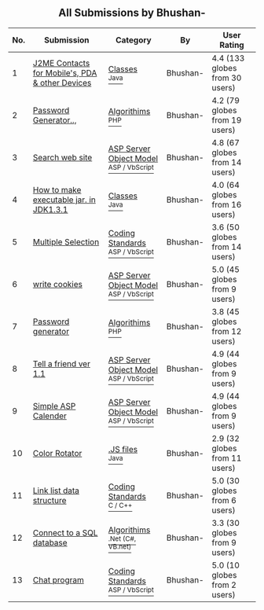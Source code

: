 ﻿<div align="center">

## All Submissions by Bhushan\-

</div>

No.  | Submission | Category | By   | User Rating
---- | ---------- | -------- | ---- | -----------
1 | [J2ME Contacts for Mobile's, PDA & other Devices<br />](https://github.com/Planet-Source-Code/bhushan-j2me-contacts-for-mobile-s-pda-other-devices__2-3083) | [Classes<br /><sup>Java</sup>](../ByCategory/classes__2-83.md) | Bhushan\- | 4.4 (133 globes from 30 users)
2 | [Password Generator\.\.,<br />](https://github.com/Planet-Source-Code/bhushan-password-generator__8-733) | [Algorithims<br /><sup>PHP</sup>](../ByCategory/algorithims__8-29.md) | Bhushan\- | 4.2 (79 globes from 19 users)
3 | [Search web site<br />](https://github.com/Planet-Source-Code/bhushan-search-web-site__4-7461) | [ASP Server Object Model<br /><sup>ASP / VbScript</sup>](../ByCategory/asp-server-object-model__4-32.md) | Bhushan\- | 4.8 (67 globes from 14 users)
4 | [How to make executable jar\. in JDK1\.3\.1<br />](https://github.com/Planet-Source-Code/bhushan-how-to-make-executable-jar-in-jdk1-3-1__2-3039) | [Classes<br /><sup>Java</sup>](../ByCategory/classes__2-83.md) | Bhushan\- | 4.0 (64 globes from 16 users)
5 | [Multiple Selection<br />](https://github.com/Planet-Source-Code/bhushan-multiple-selection__4-7801) | [Coding Standards<br /><sup>ASP / VbScript</sup>](../ByCategory/coding-standards__4-33.md) | Bhushan\- | 3.6 (50 globes from 14 users)
6 | [write cookies<br />](https://github.com/Planet-Source-Code/bhushan-write-cookies__4-7463) | [ASP Server Object Model<br /><sup>ASP / VbScript</sup>](../ByCategory/asp-server-object-model__4-32.md) | Bhushan\- | 5.0 (45 globes from 9 users)
7 | [Password generator<br />](https://github.com/Planet-Source-Code/bhushan-password-generator__8-732) | [Algorithims<br /><sup>PHP</sup>](../ByCategory/algorithims__8-29.md) | Bhushan\- | 3.8 (45 globes from 12 users)
8 | [Tell a friend ver 1\.1<br />](https://github.com/Planet-Source-Code/bhushan-tell-a-friend-ver-1-1__4-7460) | [ASP Server Object Model<br /><sup>ASP / VbScript</sup>](../ByCategory/asp-server-object-model__4-32.md) | Bhushan\- | 4.9 (44 globes from 9 users)
9 | [Simple ASP Calender<br />](https://github.com/Planet-Source-Code/bhushan-simple-asp-calender__4-7462) | [ASP Server Object Model<br /><sup>ASP / VbScript</sup>](../ByCategory/asp-server-object-model__4-32.md) | Bhushan\- | 4.9 (44 globes from 9 users)
10 | [Color Rotator<br />](https://github.com/Planet-Source-Code/bhushan-color-rotator__2-3142) | [\.JS files<br /><sup>Java</sup>](../ByCategory/js-files__2-77.md) | Bhushan\- | 2.9 (32 globes from 11 users)
11 | [Link list data structure<br />](https://github.com/Planet-Source-Code/bhushan-link-list-data-structure__3-4665) | [Coding Standards<br /><sup>C / C++</sup>](../ByCategory/coding-standards__3-32.md) | Bhushan\- | 5.0 (30 globes from 6 users)
12 | [Connect to a SQL database<br />](https://github.com/Planet-Source-Code/bhushan-connect-to-a-sql-database__10-529) | [Algorithims<br /><sup>.Net (C#, VB.net)</sup>](../ByCategory/algorithims__10-29.md) | Bhushan\- | 3.3 (30 globes from 9 users)
13 | [Chat program<br />](https://github.com/Planet-Source-Code/bhushan-chat-program__4-7821) | [Coding Standards<br /><sup>ASP / VbScript</sup>](../ByCategory/coding-standards__4-33.md) | Bhushan\- | 5.0 (10 globes from 2 users)
